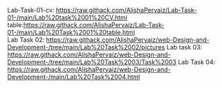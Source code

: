 Lab-Task-01-cv: https://raw.githack.com/AlishaPervaiz/Lab-Task-01-/main/Lab%20task%2001%20CV.html
table:https://raw.githack.com/AlishaPervaiz/Lab-Task-01-/main/Lab%20Task%2001%20table.html                                       
Lab Task 02: https://raw.githack.com/AlishaPervaiz/web-Design-and-Development-/tree/main/Lab%20Task%2002/pictures
Lab task 03: https://raw.githack.com/AlishaPervaiz/web-Design-and-Development-/tree/main/Lab%20Task%2003/Task%2003
Lab Task 04: https://raw.githack.com/AlishaPervaiz/web-Design-and-Development-/main/Lab%20Task%2004.html
